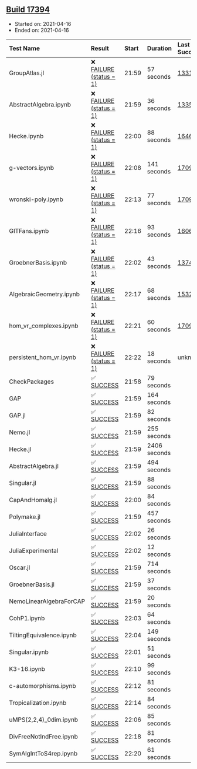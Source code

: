 ## [Build 17394](https://oscarci.mathematik.uni-kl.de/job/oscar/17394/)

* Started on: 2021-04-16
* Ended on: 2021-04-16

| Test Name    | Result | Start | Duration | Last Success | First Failure |
|:-------------|:-------|:------|:---------|:-------------|:--------------|
| GroupAtlas.jl | ❌ [FAILURE (status = 1)](https://oscarci.mathematik.uni-kl.de/job/oscar/17394/artifact/logs/build-17394/GroupAtlas.jl.log) | 21:59 | 57 seconds | [13311](https://oscarci.mathematik.uni-kl.de/job/oscar/13311/) | [13312](https://oscarci.mathematik.uni-kl.de/job/oscar/13312/) |
| AbstractAlgebra.ipynb | ❌ [FAILURE (status = 1)](https://oscarci.mathematik.uni-kl.de/job/oscar/17394/artifact/logs/build-17394/AbstractAlgebra.ipynb.log) | 21:59 | 36 seconds | [13355](https://oscarci.mathematik.uni-kl.de/job/oscar/13355/) | [13356](https://oscarci.mathematik.uni-kl.de/job/oscar/13356/) |
| Hecke.ipynb | ❌ [FAILURE (status = 1)](https://oscarci.mathematik.uni-kl.de/job/oscar/17394/artifact/logs/build-17394/Hecke.ipynb.log) | 22:00 | 88 seconds | [16463](https://oscarci.mathematik.uni-kl.de/job/oscar/16463/) | [16464](https://oscarci.mathematik.uni-kl.de/job/oscar/16464/) |
| g-vectors.ipynb | ❌ [FAILURE (status = 1)](https://oscarci.mathematik.uni-kl.de/job/oscar/17394/artifact/logs/build-17394/g-vectors.ipynb.log) | 22:08 | 141 seconds | [17099](https://oscarci.mathematik.uni-kl.de/job/oscar/17099/) | [17100](https://oscarci.mathematik.uni-kl.de/job/oscar/17100/) |
| wronski-poly.ipynb | ❌ [FAILURE (status = 1)](https://oscarci.mathematik.uni-kl.de/job/oscar/17394/artifact/logs/build-17394/wronski-poly.ipynb.log) | 22:13 | 77 seconds | [17098](https://oscarci.mathematik.uni-kl.de/job/oscar/17098/) | [17099](https://oscarci.mathematik.uni-kl.de/job/oscar/17099/) |
| GITFans.ipynb | ❌ [FAILURE (status = 1)](https://oscarci.mathematik.uni-kl.de/job/oscar/17394/artifact/logs/build-17394/GITFans.ipynb.log) | 22:16 | 93 seconds | [16068](https://oscarci.mathematik.uni-kl.de/job/oscar/16068/) | [16069](https://oscarci.mathematik.uni-kl.de/job/oscar/16069/) |
| GroebnerBasis.ipynb | ❌ [FAILURE (status = 1)](https://oscarci.mathematik.uni-kl.de/job/oscar/17394/artifact/logs/build-17394/GroebnerBasis.ipynb.log) | 22:02 | 43 seconds | [13748](https://oscarci.mathematik.uni-kl.de/job/oscar/13748/) | [13749](https://oscarci.mathematik.uni-kl.de/job/oscar/13749/) |
| AlgebraicGeometry.ipynb | ❌ [FAILURE (status = 1)](https://oscarci.mathematik.uni-kl.de/job/oscar/17394/artifact/logs/build-17394/AlgebraicGeometry.ipynb.log) | 22:17 | 68 seconds | [15322](https://oscarci.mathematik.uni-kl.de/job/oscar/15322/) | [15323](https://oscarci.mathematik.uni-kl.de/job/oscar/15323/) |
| hom_vr_complexes.ipynb | ❌ [FAILURE (status = 1)](https://oscarci.mathematik.uni-kl.de/job/oscar/17394/artifact/logs/build-17394/hom_vr_complexes.ipynb.log) | 22:21 | 60 seconds | [17099](https://oscarci.mathematik.uni-kl.de/job/oscar/17099/) | [17100](https://oscarci.mathematik.uni-kl.de/job/oscar/17100/) |
| persistent_hom_vr.ipynb | ❌ [FAILURE (status = 1)](https://oscarci.mathematik.uni-kl.de/job/oscar/17394/artifact/logs/build-17394/persistent_hom_vr.ipynb.log) | 22:22 | 18 seconds | unknown | unknown |
| CheckPackages | ✅ [SUCCESS](https://oscarci.mathematik.uni-kl.de/job/oscar/17394/artifact/logs/build-17394/CheckPackages.log) | 21:58 | 79 seconds |  |  |
| GAP | ✅ [SUCCESS](https://oscarci.mathematik.uni-kl.de/job/oscar/17394/artifact/logs/build-17394/GAP.log) | 21:59 | 164 seconds |  |  |
| GAP.jl | ✅ [SUCCESS](https://oscarci.mathematik.uni-kl.de/job/oscar/17394/artifact/logs/build-17394/GAP.jl.log) | 21:59 | 82 seconds |  |  |
| Nemo.jl | ✅ [SUCCESS](https://oscarci.mathematik.uni-kl.de/job/oscar/17394/artifact/logs/build-17394/Nemo.jl.log) | 21:59 | 255 seconds |  |  |
| Hecke.jl | ✅ [SUCCESS](https://oscarci.mathematik.uni-kl.de/job/oscar/17394/artifact/logs/build-17394/Hecke.jl.log) | 21:59 | 2406 seconds |  |  |
| AbstractAlgebra.jl | ✅ [SUCCESS](https://oscarci.mathematik.uni-kl.de/job/oscar/17394/artifact/logs/build-17394/AbstractAlgebra.jl.log) | 21:59 | 494 seconds |  |  |
| Singular.jl | ✅ [SUCCESS](https://oscarci.mathematik.uni-kl.de/job/oscar/17394/artifact/logs/build-17394/Singular.jl.log) | 21:59 | 88 seconds |  |  |
| CapAndHomalg.jl | ✅ [SUCCESS](https://oscarci.mathematik.uni-kl.de/job/oscar/17394/artifact/logs/build-17394/CapAndHomalg.jl.log) | 22:00 | 84 seconds |  |  |
| Polymake.jl | ✅ [SUCCESS](https://oscarci.mathematik.uni-kl.de/job/oscar/17394/artifact/logs/build-17394/Polymake.jl.log) | 21:59 | 457 seconds |  |  |
| JuliaInterface | ✅ [SUCCESS](https://oscarci.mathematik.uni-kl.de/job/oscar/17394/artifact/logs/build-17394/JuliaInterface.log) | 22:02 | 26 seconds |  |  |
| JuliaExperimental | ✅ [SUCCESS](https://oscarci.mathematik.uni-kl.de/job/oscar/17394/artifact/logs/build-17394/JuliaExperimental.log) | 22:02 | 12 seconds |  |  |
| Oscar.jl | ✅ [SUCCESS](https://oscarci.mathematik.uni-kl.de/job/oscar/17394/artifact/logs/build-17394/Oscar.jl.log) | 21:59 | 714 seconds |  |  |
| GroebnerBasis.jl | ✅ [SUCCESS](https://oscarci.mathematik.uni-kl.de/job/oscar/17394/artifact/logs/build-17394/GroebnerBasis.jl.log) | 21:59 | 37 seconds |  |  |
| NemoLinearAlgebraForCAP | ✅ [SUCCESS](https://oscarci.mathematik.uni-kl.de/job/oscar/17394/artifact/logs/build-17394/NemoLinearAlgebraForCAP.log) | 21:59 | 20 seconds |  |  |
| CohP1.ipynb | ✅ [SUCCESS](https://oscarci.mathematik.uni-kl.de/job/oscar/17394/artifact/logs/build-17394/CohP1.ipynb.log) | 22:03 | 64 seconds |  |  |
| TiltingEquivalence.ipynb | ✅ [SUCCESS](https://oscarci.mathematik.uni-kl.de/job/oscar/17394/artifact/logs/build-17394/TiltingEquivalence.ipynb.log) | 22:04 | 149 seconds |  |  |
| Singular.ipynb | ✅ [SUCCESS](https://oscarci.mathematik.uni-kl.de/job/oscar/17394/artifact/logs/build-17394/Singular.ipynb.log) | 22:01 | 51 seconds |  |  |
| K3-16.ipynb | ✅ [SUCCESS](https://oscarci.mathematik.uni-kl.de/job/oscar/17394/artifact/logs/build-17394/K3-16.ipynb.log) | 22:10 | 99 seconds |  |  |
| c-automorphisms.ipynb | ✅ [SUCCESS](https://oscarci.mathematik.uni-kl.de/job/oscar/17394/artifact/logs/build-17394/c-automorphisms.ipynb.log) | 22:12 | 81 seconds |  |  |
| Tropicalization.ipynb | ✅ [SUCCESS](https://oscarci.mathematik.uni-kl.de/job/oscar/17394/artifact/logs/build-17394/Tropicalization.ipynb.log) | 22:14 | 84 seconds |  |  |
| uMPS(2,2,4)_0dim.ipynb | ✅ [SUCCESS](https://oscarci.mathematik.uni-kl.de/job/oscar/17394/artifact/logs/build-17394/uMPS-2-2-4-_0dim.ipynb.log) | 22:06 | 85 seconds |  |  |
| DivFreeNotIndFree.ipynb | ✅ [SUCCESS](https://oscarci.mathematik.uni-kl.de/job/oscar/17394/artifact/logs/build-17394/DivFreeNotIndFree.ipynb.log) | 22:18 | 81 seconds |  |  |
| SymAlgIntToS4rep.ipynb | ✅ [SUCCESS](https://oscarci.mathematik.uni-kl.de/job/oscar/17394/artifact/logs/build-17394/SymAlgIntToS4rep.ipynb.log) | 22:20 | 61 seconds |  |  |
